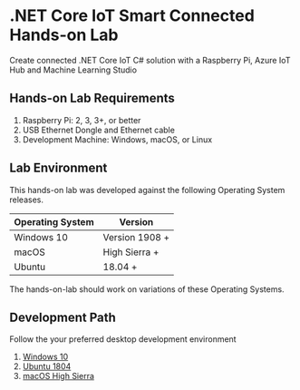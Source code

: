 # .NET Core IoT Smart Connected Hands-on Lab

Create connected .NET Core IoT C# solution with a Raspberry Pi, Azure IoT Hub and Machine Learning Studio

## Hands-on Lab Requirements

1. Raspberry Pi: 2, 3, 3+, or better
2. USB Ethernet Dongle and Ethernet cable
3. Development Machine: Windows, macOS, or Linux

## Lab Environment

This hands-on lab was developed against the following Operating System releases.

|Operating System|Version|
|----|----|
|Windows 10| Version 1908 +|
|macOS| High Sierra +|
|Ubuntu|18.04 +|

The hands-on-lab should work on variations of these Operating Systems.

## Development Path

Follow the your preferred desktop development environment

1. [Windows 10](./docs/windows/lab1-connect-raspberry-pi.md)
2. [Ubuntu 1804](./docs/linux/lab1-connect-raspberry-pi.md)
3. [macOS High Sierra](./docs/macos/lab1-connect-raspberry-pi.md)
